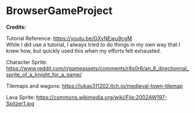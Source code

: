 # BrowserGameProject
**Credits:**

Tutorial Reference: https://youtu.be/GXvNEwu9cgM  
While I did use a tutorial, I always tried to do things in my own way that I knew how, but quickly used this when my efforts felt exhausted.  

Character Sprite: https://www.reddit.com/r/gameassets/comments/r8s0r6/an_8_directionnal_sprite_of_a_knight_for_a_game/

Tilemaps and wagons: https://lukas311202.itch.io/medieval-town-tilemap

Lava Sprite: https://commons.wikimedia.org/wiki/File:2002AW197-Spitzer1.jpg

